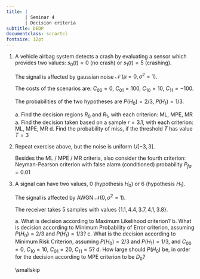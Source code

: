 ```yaml
---
title: | 
       | Seminar 4
       | Decision criteria
subtitle: DEDP
documentclass: scrartcl
fontsize: 12pt
---
```


1. A vehicle airbag system detects a crash by evaluating a sensor which provides two values: $s_0(t) = 0$ (no crash) or $s_1(t) = 5$ (crashing).

   The signal is affected by gaussian noise $\mathcal{N}\;(\mu=0, \sigma^2=1)$.

   The costs of the scenarios are: $C_{00} = 0$, $C_{01} = 100$, $C_{10} = 10$, $C_{11} = -100$.

   The probabilities of the two hypotheses are $P(H_0) = 2/3$, $P(H_1) = 1/3$.
   
    a. Find the decision regions $R_0$ and $R_1$, with each criterion: ML, MPE, MR
    a. Find the decision taken based on a sample $r = 3.1$, with each criterion: ML, MPE, MR
    d. Find the probability of miss, if the threshold $T$ has value $T=3$

1. Repeat exercise above, but the noise is uniform $U[-3, 3]$.

   Besides the ML / MPE / MR criteria, also consider the fourth criterion: Neyman-Pearson criterion with false alarm (conditioned) probability $P_{fa} = 0.01$

2. A signal can have two values, $0$ (hypothesis $H_0$) or $6$ (hypothesis $H_1$). 

   The signal is affected by AWGN $\mathcal{N}(0, \sigma^2=1)$.

   The receiver takes 5 samples with values $\left\{ 1.1, 4.4, 3.7, 4.1, 3.8 \right\}$.
   
    a. What is decision according to Maximum Likelihood criterion?
    b. What is decision according to Minimum Probability of Error criterion, assuming
    $P(H_0) = 2/3$ and $P(H_1) = 1/3$?
    c. What is the decision according to Minimum Risk Criterion, assuming
    $P(H_0) = 2/3$ and $P(H_1) = 1/3$, and $C_{00} = 0$, $C_{10} = 10$, $C_{01} = 20$, $C_{11} = 5$?
    d. How large should $P(H_0)$ be, in order for the decision according to MPE criterion to be $D_0$?

	\smallskip
